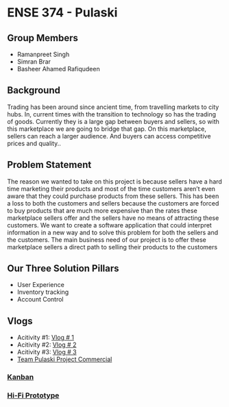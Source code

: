 # ENSE 374 - Pulaski

## Group Members
- Ramanpreet Singh
- Simran Brar
- Basheer Ahamed Rafiqudeen

## Background
Trading has been around since ancient time, from travelling markets to city hubs. In, current times with the transition to technology so has the trading of goods. Currently they is a large gap between buyers and sellers, so with this marketplace we are going to bridge that gap. On this marketplace, sellers can reach a larger audience. And buyers can access competitive prices and quality..

## Problem Statement
The reason we wanted to take on this project is because sellers have a hard time marketing their products and most of the time customers aren’t even aware that they could purchase products from these sellers. This has been a loss to both the customers and sellers because the customers are forced to buy products that are much more expensive than the rates these marketplace sellers offer and the sellers have no means of attracting these customers.  We want to create a software application that could interpret information in a new way and to solve this problem for both the sellers and the customers.  The main business need of our project is to offer these marketplace sellers a direct path to selling their products to the customers


## Our Three Solution Pillars
- User Experience
- Inventory tracking
- Account Control


## Vlogs
- Acitivity #1: [Vlog # 1](https://www.youtube.com/watch?v=4PlpzcvNVJE)
- Acitivity #2: [Vlog # 2](https://youtu.be/rN59CbgBfXI)
- Acitivity #3: [Vlog # 3](https://youtu.be/O2OGzijZIRk)
- [Team Pulaski Project Commercial](https://youtu.be/pHoqODai-V8)


### [Kanban](https://github.com/users/Rsa149/projects/3)

### [Hi-Fi Prototype](https://www.figma.com/file/PZrmqnJo9oelt0rMDfUqz5/ense374?node-id=0%3A1&t=aUlP2I3xSGjiIgHL-1)

